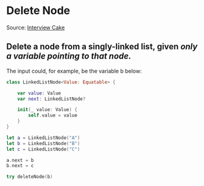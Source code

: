 # Delete Node
Source: [Interview Cake](https://www.interviewcake.com/question/swift/delete-node?course=fc1&section=linked-lists)

## Delete a node from a singly-linked list, given *only a variable pointing to that node.*

The input could, for example, be the variable b below:
```swift
class LinkedListNode<Value: Equatable> {

    var value: Value
    var next: LinkedListNode?

    init(_ value: Value) {
        self.value = value
    }
}

let a = LinkedListNode("A")
let b = LinkedListNode("B")
let c = LinkedListNode("C")

a.next = b
b.next = c

try deleteNode(b)
```
